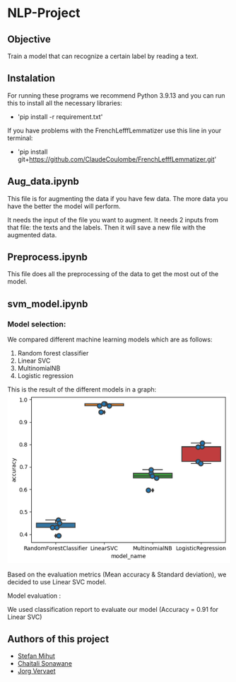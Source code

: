 # NLP-Project

## Objective

Train a model that can recognize a certain label by reading a text.

## Instalation

For running these programs we recommend Python 3.9.13 and you can run this to install all the necessary libraries:
- 'pip install -r requirement.txt'

If you have problems with the FrenchLefffLemmatizer use this line in your terminal:
- 'pip install git+https://github.com/ClaudeCoulombe/FrenchLefffLemmatizer.git'




## Aug_data.ipynb

This file is for augmenting the data if you have few data. The more data you have the better the model will perform.

It needs the input of the file you want to augment.
It needs 2 inputs from that file: the texts and the labels.
Then it will save a new file with the augmented data.

## Preprocess.ipynb

This file does all the preprocessing of the data to get the most out of the model.

## svm_model.ipynb

### Model selection:

We compared different machine learning models which are as follows:

1. Random forest classifier
2. Linear SVC
3. MultinomialNB
4. Logistic regression

This is the result of the different models in a graph:
![alt text](pic/models.png)


Based on the evaluation metrics (Mean accuracy & Standard deviation), we decided to use Linear SVC model.

Model evaluation :

We used classification report to evaluate our model (Accuracy = 0.91 for Linear SVC)

## Authors of this project

* [Stefan Mihut](https://github.com/StefanMihut)
* [Chaitali Sonawane](https://github.com/Chaitali1290)
* [Jorg Vervaet](https://github.com/JorgVervaet)


